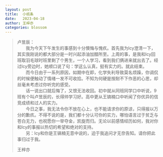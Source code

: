 ```yaml
---
layout: post
title:  小纸条
date:   2023-04-18
author: 王梓亦
categories: blossom
---
```


>   卢昱辰：  
>   　　我为今天下午发生的事感到十分懊悔与愧疚。首先我为lcy澄清一下，其实我刚说的都大部分是一时兴起添油加醋所至。上周的事，是我和lcy回班取羽毛球时班里剩了个男生，一个人学习，看到我们俩进来就出去了。经过lcy旁边时，她顺口说了句：学这么认真，挺有实力的。就此结束。  
>   　　而今日由于一系列原因，如期中在即，化学失利导致莫名烦躁，你调侃的时候便触动了情绪一发不可收拾。不知为何硬是按耐不下作恶的心思，却丝毫未考虑过你听完的感受。  
>   　　话一说出口就后悔了，又恨无法收回。初中就从同班同学口中听说，9班有个叫卢昱辰的，长得帅学习好。高中更从王镐楠口中听闻了你优异的信竞成绩和过人的实力。  
>   　　今日之事，我无法令你不放在心上，也不能请求你的原谅，只得报以万分的歉疚。不得不说的是，我们都十分认可你的实力，哪怕语言过于贫乏与苍白无力，也祝愿你一举夺金，凯旋而归。无论以前感情经历如何，我对你和lcy的事报以热切的希望和绝对的支持。  
>   　　另：lcy和你是王镐楠无意中说的，迫于我追问才无奈告知。请你把此事归过于我。  
>     
>   王梓亦  